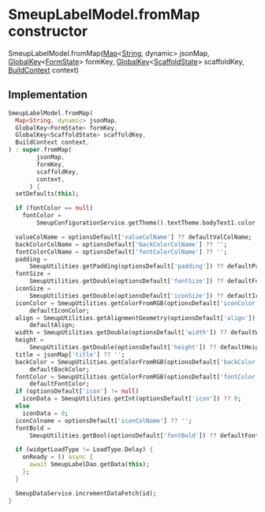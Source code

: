 


# SmeupLabelModel.fromMap constructor







SmeupLabelModel.fromMap([Map](https://api.flutter.dev/flutter/dart-core/Map-class.html)&lt;[String](https://api.flutter.dev/flutter/dart-core/String-class.html), dynamic> jsonMap, [GlobalKey](https://api.flutter.dev/flutter/widgets/GlobalKey-class.html)&lt;[FormState](https://api.flutter.dev/flutter/widgets/FormState-class.html)> formKey, [GlobalKey](https://api.flutter.dev/flutter/widgets/GlobalKey-class.html)&lt;[ScaffoldState](https://api.flutter.dev/flutter/material/ScaffoldState-class.html)> scaffoldKey, [BuildContext](https://api.flutter.dev/flutter/widgets/BuildContext-class.html) context)





## Implementation

```dart
SmeupLabelModel.fromMap(
  Map<String, dynamic> jsonMap,
  GlobalKey<FormState> formKey,
  GlobalKey<ScaffoldState> scaffoldKey,
  BuildContext context,
) : super.fromMap(
        jsonMap,
        formKey,
        scaffoldKey,
        context,
      ) {
  setDefaults(this);

  if (fontColor == null)
    fontColor =
        SmeupConfigurationService.getTheme().textTheme.bodyText1.color;

  valueColName = optionsDefault['valueColName'] ?? defaultValColName;
  backColorColName = optionsDefault['backColorColName'] ?? '';
  fontColorColName = optionsDefault['fontColorColName'] ?? '';
  padding =
      SmeupUtilities.getPadding(optionsDefault['padding']) ?? defaultPadding;
  fontSize =
      SmeupUtilities.getDouble(optionsDefault['fontSize']) ?? defaultFontSize;
  iconSize =
      SmeupUtilities.getDouble(optionsDefault['iconSize']) ?? defaultIconSize;
  iconColor = SmeupUtilities.getColorFromRGB(optionsDefault['iconColor']) ??
      defaultIconColor;
  align = SmeupUtilities.getAlignmentGeometry(optionsDefault['align']) ??
      defaultAlign;
  width = SmeupUtilities.getDouble(optionsDefault['width']) ?? defaultWidth;
  height =
      SmeupUtilities.getDouble(optionsDefault['height']) ?? defaultHeight;
  title = jsonMap['title'] ?? '';
  backColor = SmeupUtilities.getColorFromRGB(optionsDefault['backColor']) ??
      defaultBackColor;
  fontColor = SmeupUtilities.getColorFromRGB(optionsDefault['fontColor']) ??
      defaultFontColor;
  if (optionsDefault['icon'] != null)
    iconData = SmeupUtilities.getInt(optionsDefault['icon']) ?? 0;
  else
    iconData = 0;
  iconColname = optionsDefault['iconColName'] ?? '';
  fontBold =
      SmeupUtilities.getBool(optionsDefault['fontBold']) ?? defaultFontBold;

  if (widgetLoadType != LoadType.Delay) {
    onReady = () async {
      await SmeupLabelDao.getData(this);
    };
  }

  SmeupDataService.incrementDataFetch(id);
}
```








